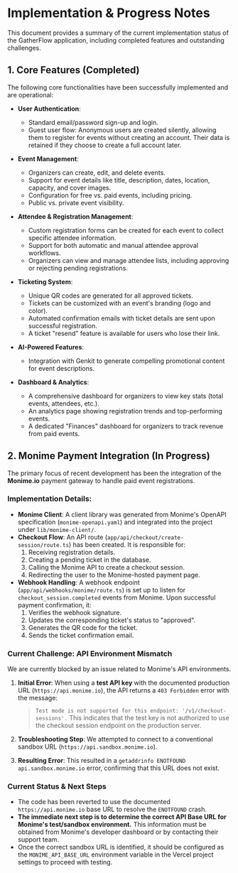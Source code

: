 # Implementation & Progress Notes

This document provides a summary of the current implementation status of the GatherFlow application, including completed features and outstanding challenges.

## 1. Core Features (Completed)

The following core functionalities have been successfully implemented and are operational:

-   **User Authentication**:
    -   Standard email/password sign-up and login.
    -   Guest user flow: Anonymous users are created silently, allowing them to register for events without creating an account. Their data is retained if they choose to create a full account later.

-   **Event Management**:
    -   Organizers can create, edit, and delete events.
    -   Support for event details like title, description, dates, location, capacity, and cover images.
    -   Configuration for free vs. paid events, including pricing.
    -   Public vs. private event visibility.

-   **Attendee & Registration Management**:
    -   Custom registration forms can be created for each event to collect specific attendee information.
    -   Support for both automatic and manual attendee approval workflows.
    -   Organizers can view and manage attendee lists, including approving or rejecting pending registrations.

-   **Ticketing System**:
    -   Unique QR codes are generated for all approved tickets.
    -   Tickets can be customized with an event's branding (logo and color).
    -   Automated confirmation emails with ticket details are sent upon successful registration.
    -   A ticket "resend" feature is available for users who lose their link.

-   **AI-Powered Features**:
    -   Integration with Genkit to generate compelling promotional content for event descriptions.

-   **Dashboard & Analytics**:
    -   A comprehensive dashboard for organizers to view key stats (total events, attendees, etc.).
    -   An analytics page showing registration trends and top-performing events.
    -   A dedicated "Finances" dashboard for organizers to track revenue from paid events.

## 2. Monime Payment Integration (In Progress)

The primary focus of recent development has been the integration of the **Monime.io** payment gateway to handle paid event registrations.

### Implementation Details:

-   **Monime Client**: A client library was generated from Monime's OpenAPI specification (`monime-openapi.yaml`) and integrated into the project under `lib/monime-client/`.
-   **Checkout Flow**: An API route (`app/api/checkout/create-session/route.ts`) has been created. It is responsible for:
    1.  Receiving registration details.
    2.  Creating a pending ticket in the database.
    3.  Calling the Monime API to create a checkout session.
    4.  Redirecting the user to the Monime-hosted payment page.
-   **Webhook Handling**: A webhook endpoint (`app/api/webhooks/monime/route.ts`) is set up to listen for `checkout_session.completed` events from Monime. Upon successful payment confirmation, it:
    1.  Verifies the webhook signature.
    2.  Updates the corresponding ticket's status to "approved".
    3.  Generates the QR code for the ticket.
    4.  Sends the ticket confirmation email.

### Current Challenge: API Environment Mismatch

We are currently blocked by an issue related to Monime's API environments.

1.  **Initial Error**: When using a **test API key** with the documented production URL (`https://api.monime.io`), the API returns a `403 Forbidden` error with the message:
    > `Test mode is not supported for this endpoint: '/v1/checkout-sessions'.`
    This indicates that the test key is not authorized to use the checkout session endpoint on the production server.

2.  **Troubleshooting Step**: We attempted to connect to a conventional sandbox URL (`https://api.sandbox.monime.io`).

3.  **Resulting Error**: This resulted in a `getaddrinfo ENOTFOUND api.sandbox.monime.io` error, confirming that this URL does not exist.

### Current Status & Next Steps

-   The code has been reverted to use the documented `https://api.monime.io` base URL to resolve the `ENOTFOUND` crash.
-   **The immediate next step is to determine the correct API Base URL for Monime's test/sandbox environment.** This information must be obtained from Monime's developer dashboard or by contacting their support team.
-   Once the correct sandbox URL is identified, it should be configured as the `MONIME_API_BASE_URL` environment variable in the Vercel project settings to proceed with testing.